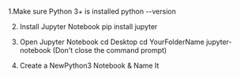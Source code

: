 
1.Make sure Python 3+ is installed 
python --version

2. Install Jupyter Notebook
pip install jupyter

3. Open Jupyter Notebook 
cd Desktop
cd YourFolderName
jupyter-notebook
(Don't close the command prompt)

4. Create a NewPython3 Notebook & Name It



